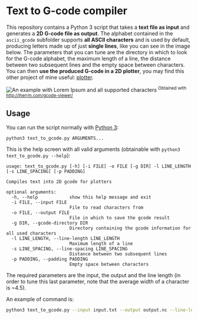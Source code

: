 # Text to G-code compiler

This repository contains a Python 3 script that takes a **text file as input** and generates a **2D G-code file as output**. The alphabet contained in the `ascii_gcode` subfolder supports **all ASCII characters** and is used by default, producing letters made up of just **single lines**, like you can see in the image below. The parameters that you can tune are the directory in which to look for the G-code alphabet, the maximum length of a line, the distance between two subsequent lines and the empty space between characters. You can then **use the produced G-code in a 2D plotter**, you may find this other project of mine useful: [plotter](https://github.com/Stypox/plotter).

![An example with Lorem Ipsum and all supported characters](./example.png)
<sup>Obtained with http://jherrm.com/gcode-viewer/</sup>

## Usage

You can run the script normally with [Python 3](https://www.python.org/downloads/):
```
python3 text_to_gcode.py ARGUMENTS...
```
This is the help screen with all valid arguments (obtainable with `python3 text_to_gcode.py --help`):
```
usage: text_to_gcode.py [-h] [-i FILE] -o FILE [-g DIR] -l LINE_LENGTH [-s LINE_SPACING] [-p PADDING]

Compiles text into 2D gcode for plotters

optional arguments:
  -h, --help            show this help message and exit
  -i FILE, --input FILE
                        File to read characters from
  -o FILE, --output FILE
                        File in which to save the gcode result
  -g DIR, --gcode-directory DIR
                        Directory containing the gcode information for all used characters
  -l LINE_LENGTH, --line-length LINE_LENGTH
                        Maximum length of a line
  -s LINE_SPACING, --line-spacing LINE_SPACING
                        Distance between two subsequent lines
  -p PADDING, --padding PADDING
                        Empty space between characters
```

The required parameters are the input, the output and the line length (in order to tune this last parameter, note that the average width of a character is ~4.5).

An example of command is:
```sh
python3 text_to_gcode.py --input input.txt --output output.nc --line-length 300 --line-spacing 10 --padding 3 --letter-height 5.0
```